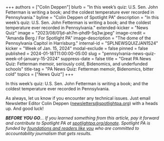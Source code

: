 +++
authors = ["Colin Deppen"]
blurb = "In this week’s quiz: U.S. Sen. John Fetterman is writing a book; and the coldest temperature ever recorded in Pennsylvania."
byline = "Colin Deppen of Spotlight PA"
description = "In this week’s quiz: U.S. Sen. John Fetterman is writing a book; and the coldest temperature ever recorded in Pennsylvania."
extended-kicker = "News Quiz"
image = "2023/08/01jd-ah7m-phd9-5q3w.jpeg"
image-credit = "Amanda Berg / For Spotlight PA"
image-description = "The dome of the Pennsylvania Capitol in Harrisburg."
internal-id = "SPLNEWSQUIZJAN1524"
kicker = "Week of Jan. 15, 2024"
modal-exclude = false
pinned = false
published = 2024-01-18T11:00:00-05:00
slug = "pennsylvania-news-quiz-week-of-january-15-2024"
suppress-date = false
title = "Great PA News Quiz: Fetterman memoir, seriously cold, Bidenomics, and underfunded schools"
title-tag = "PA News Quiz: Fetterman memoir, Bidenomics, bitter cold"
topics = ["News Quiz"]
+++

In this week’s quiz: U.S. Sen. John Fetterman is writing a book; and the coldest temperature ever recorded in Pennsylvania.

<div data-tf-live="01HMCG9XQ7BF9HQW46M744SX03"></div><script src="//embed.typeform.com/next/embed.js"></script>

As always, let us know if you encounter any technical issues. Just email Newsletter Editor Colin Deppen (newsletters@spotlightpa.org) with a heads up. And good luck!

<strong><em>BEFORE YOU GO</em></strong><em>… If you learned something from this article, pay it forward and contribute to Spotlight PA at </em><a href="https://www.spotlightpa.org/donate"><em>spotlightpa.org/donate</em></a><em>. Spotlight PA is funded by </em><a href="https://www.spotlightpa.org/support"><em>foundations and readers like you</em></a><em> who are committed to accountability journalism that gets results.</em>

